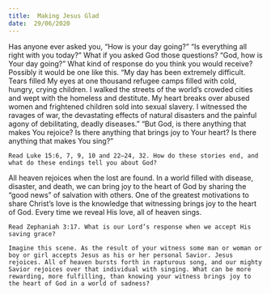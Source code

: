 ```yaml
---
title:  Making Jesus Glad
date:  29/06/2020
---
```


Has anyone ever asked you, “How is your day going?” “Is everything all right with you today?” What if you asked God those questions? “God, how is Your day going?” What kind of response do you think you would receive? Possibly it would be one like this. “My day has been extremely difficult. Tears filled My eyes at one thousand refugee camps filled with cold, hungry, crying children. I walked the streets of the world’s crowded cities and wept with the homeless and destitute. My heart breaks over abused women and frightened children sold into sexual slavery. I witnessed the ravages of war, the devastating effects of natural disasters and the painful agony of debilitating, deadly diseases.” “But God, is there anything that makes You rejoice? Is there anything that brings joy to Your heart? Is there anything that makes You sing?”

`Read Luke 15:6, 7, 9, 10 and 22–24, 32. How do these stories end, and what do these endings tell you about God?`

All heaven rejoices when the lost are found. In a world filled with disease, disaster, and death, we can bring joy to the heart of God by sharing the “good news” of salvation with others. One of the greatest motivations to share Christ’s love is the knowledge that witnessing brings joy to the heart of God. Every time we reveal His love, all of heaven sings.

`Read Zephaniah 3:17. What is our Lord’s response when we accept His saving grace? `

`Imagine this scene. As the result of your witness some man or woman or boy or girl accepts Jesus as his or her personal Savior. Jesus rejoices. All of heaven bursts forth in rapturous song, and our mighty Savior rejoices over that individual with singing. What can be more rewarding, more fulfilling, than knowing your witness brings joy to the heart of God in a world of sadness?`